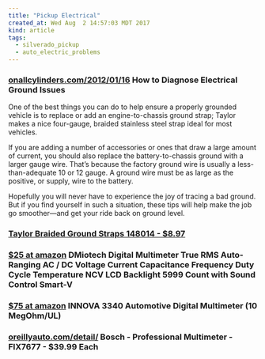 ```yaml
---
title: "Pickup Electrical"
created_at: Wed Aug  2 14:57:03 MDT 2017
kind: article
tags:
  - silverado_pickup
  - auto_electric_problems
---
```


<h3>
  <a href="http://www.onallcylinders.com/2012/01/16/how-to-diagnose-electrical-ground-issues/" target="_blank">onallcylinders.com/2012/01/16</a>
  How to Diagnose Electrical Ground Issues
</h3>

One of the best things you can do to help ensure a properly grounded
vehicle is to replace or add an engine-to-chassis ground strap; Taylor
makes a nice four-gauge, braided stainless steel strap ideal for most
vehicles.

If you are adding a number of accessories or ones that draw a large amount
of current, you should also replace the battery-to-chassis ground with a
larger gauge wire. That’s because the factory ground wire is usually
a less-than-adequate 10 or 12 gauge. A ground wire must be as large as
the positive, or supply, wire to the battery.

Hopefully you will never have to experience the joy of tracing a bad
ground. But if you find yourself in such a situation, these tips will
help make the job go smoother—and get your ride back on ground level.

<h3>
  <a href="https://www.summitracing.com/parts/TAY-148014/" target="_blank">Taylor Braided Ground Straps 148014 - $8.97</a>
</h3>

<h3>
  <a href="https://www.amazon.com/gp/product/B015OFMUYO" target="_blank">$25 at amazon</a>
  DMiotech Digital Multimeter True RMS Auto-Ranging AC / DC Voltage Current Capacitance Frequency Duty Cycle Temperature NCV LCD Backlight 5999 Count with Sound Control Smart-V 
</h3>

<h3>
  <a href="https://www.amazon.com/INNOVA-3340-Automotive-Digital-Multimeter/dp/B000KIMHRQ" target="_blank">$75 at amazon</a>
  INNOVA 3340 Automotive Digital Multimeter (10 MegOhm/UL)
<h3>

<h3>
  <a href="https://www.oreillyauto.com/detail/bosch-3089/tools---equipment-16488/diagnostic-16546/multimeters---analyzers-18278/professional-multimeter/fix7677/2578926/2002/chevrolet/silverado-1500" target="_blank">oreillyauto.com/detail/</a>
  Bosch - Professional Multimeter - FIX7677 - $39.99 Each 
<h3>

<!--
html boilerplate
<a href="" target="_blank"></a>
<a name=""></a>
<img src="" width="400px">
<ul>
  <li></li>
</ul>
<pre>
</pre>
<pre><code>
</code></pre>
<math xmlns='http://www.w3.org/1998/Math/MathML' display='block'>
</math>
-->
